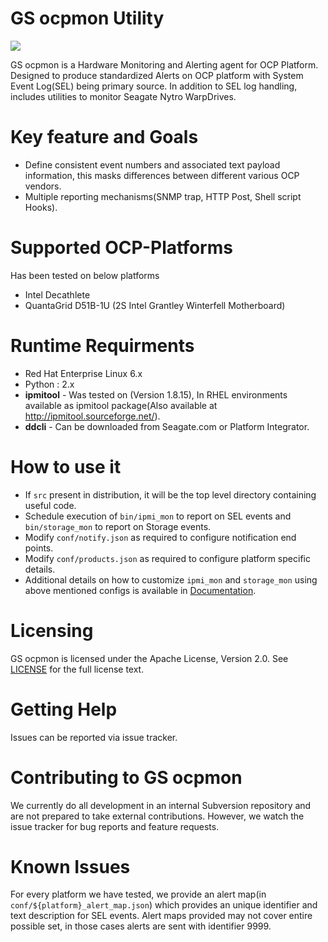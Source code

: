 GS ocpmon Utility
=================

[![][license img]][license]

GS ocpmon is a Hardware Monitoring and Alerting agent for OCP
Platform. Designed to produce standardized Alerts on OCP platform with
System Event Log(SEL) being primary source. In addition to SEL log
handling, includes utilities to monitor Seagate Nytro WarpDrives.


# Key feature and Goals
- Define consistent event numbers and associated text payload information, this masks differences between different various OCP vendors.
- Multiple reporting mechanisms(SNMP trap, HTTP Post, Shell script Hooks).


# Supported OCP-Platforms
Has been tested on below platforms
- Intel Decathlete
- QuantaGrid D51B-1U (2S Intel Grantley Winterfell Motherboard)

# Runtime Requirments
- Red Hat Enterprise Linux 6.x
- Python : 2.x
- __ipmitool__ - Was tested on (Version 1.8.15), In RHEL environments available as ipmitool package(Also available at http://ipmitool.sourceforge.net/).
- __ddcli__ - Can be downloaded from Seagate.com or Platform Integrator.


# How to use it
- If ```src``` present in distribution, it will be the top level directory containing useful code.
- Schedule execution of  ```bin/ipmi_mon``` to report on SEL events and
```bin/storage_mon``` to report on Storage events.
- Modify ```conf/notify.json``` as required to configure notification end
points.
- Modify ```conf/products.json``` as required to configure platform specific details.
- Additional details on how to customize ```ipmi_mon``` and ```storage_mon```  using above mentioned configs is available
in [Documentation](Documentation/).

# Licensing
GS ocpmon is licensed under the Apache License, Version 2.0. See [LICENSE](LICENSE-2.0.txt) for the full license text.


# Getting Help
Issues can be reported via issue tracker.

# Contributing to GS ocpmon
We currently do all development in an internal Subversion repository and are not prepared to take external contributions. However, we watch the issue tracker for bug reports and feature requests.

# Known Issues
For every platform we have tested, we provide an alert map(in ```conf/${platform}_alert_map.json```) which provides an unique identifier and text description for SEL events. Alert maps provided may not cover entire possible set, in those cases alerts are sent with identifier 9999.



[license]:LICENSE-2.0.txt
[license img]:https://img.shields.io/badge/License-Apache%202-blue.svg

